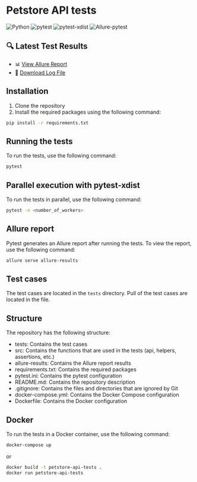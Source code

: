 # Petstore API tests

![Python](https://img.shields.io/badge/python-3.12-yellow)
![pytest](https://img.shields.io/badge/pytest-8.3.5-brightgreen)
![pytest-xdist](https://img.shields.io/badge/pytest--xdist-3.6.1-blue)
![Allure-pytest](https://img.shields.io/badge/Allure-pytest_2.13.5-orange)

## 🔍 Latest Test Results

- 📊 [View Allure Report](https://Kickgodx.github.io/python-pytest-api/latest-report/index.html)
- 📝 [Download Log File](https://Kickgodx.github.io/python-pytest-api/latest-report/logs/log.log)

## Installation

1. Clone the repository
2. Install the required packages using the following command:

```bash
pip install -r requirements.txt
```

## Running the tests

To run the tests, use the following command:

```bash
pytest
```

## Parallel execution with pytest-xdist

To run the tests in parallel, use the following command:

```bash
pytest -n <number_of_workers>
```

## Allure report

Pytest generates an Allure report after running the tests. To view the report, use the following command:

```bash
allure serve allure-results
```

## Test cases

The test cases are located in the `tests` directory. Pull of the test cases are located in the file.

## Structure

The repository has the following structure:

- tests: Contains the test cases
- src: Contains the functions that are used in the tests (api, helpers, assertions, etc.)
- allure-results: Contains the Allure report results
- requirements.txt: Contains the required packages
- pytest.ini: Contains the pytest configuration
- README.md: Contains the repository description
- .gitignore: Contains the files and directories that are ignored by Git
- docker-compose.yml: Contains the Docker Compose configuration
- Dockerfile: Contains the Docker configuration

## Docker

To run the tests in a Docker container, use the following command:

```bash
docker-compose up
```

or

```bash
docker build -t petstore-api-tests .
docker run petstore-api-tests
```
